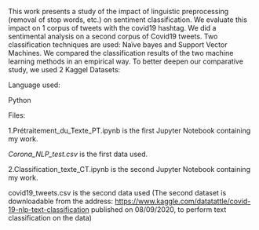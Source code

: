 This work presents a study of the impact of linguistic preprocessing (removal of stop words, etc.) on sentiment classification. We evaluate this impact on 1 corpus of tweets with the covid19 hashtag. We did a sentimental analysis on a second corpus of Covid19 tweets. Two classification techniques are used: Naïve bayes and Support Vector Machines. We compared the classification results of the two machine learning methods in an empirical way.
To better deepen our comparative study, we used 2 Kaggel Datasets:

Language used:

Python

Files:

1.Prétraitement_du_Texte_PT.ipynb is the first Jupyter Notebook containing my work.

*Corona_NLP_test.csv* is the first data used.
    
2.Classification_texte_CT.ipynb is the second Jupyter Notebook containing my work.

covid19_tweets.csv is the second data used (The second dataset is downloadable from the address: https://www.kaggle.com/datatattle/covid-19-nlp-text-classification       published on 08/09/2020, to perform text classification on the data)
